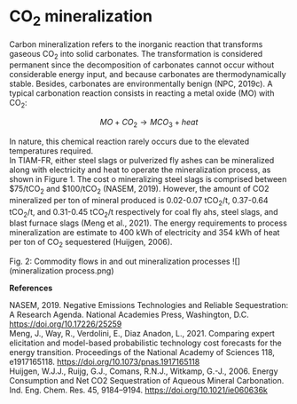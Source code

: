 # CO<sub>2</sub> mineralization

Carbon mineralization refers to the inorganic reaction that transforms gaseous CO<sub>2</sub> into solid carbonates. The transformation is considered permanent since the decomposition of carbonates cannot occur without considerable energy input, and because carbonates are thermodynamically stable. Besides, carbonates are environmentally benign (NPC, 2019c). A typical carbonation reaction consists in reacting a metal oxide (MO) with CO<sub>2</sub>:

$$ MO+CO_2→MCO_3+heat $$

In nature, this chemical reaction rarely occurs due to the elevated temperatures required.  
In TIAM-FR, either steel slags or pulverized fly ashes can be mineralized along with electricity and heat to operate the mineralization process, as shown in Figure 1. The cost o mineralizing steel slags is comprised between $75/tCO<sub>2</sub> and $100/tCO<sub>2</sub> (NASEM, 2019). However, the amount of CO2 mineralized per ton of mineral produced is 0.02-0.07 tCO<sub>2</sub>/t, 0.37-0.64 tCO<sub>2</sub>/t, and 0.31-0.45 tCO<sub>2</sub>/t respectively for coal fly ahs, steel slags, and blast furnace slags (Meng et al., 2021). The energy requirements to process mineralization are estimate to 400 kWh of electricity and 354 kWh of heat per ton of CO<sub>2</sub> sequestered (Huijgen, 2006).

Fig. 2: Commodity flows in and out mineralization processes
![](mineralization process.png)

**References**

NASEM, 2019. Negative Emissions Technologies and Reliable Sequestration: A Research Agenda. National Academies Press, Washington, D.C. https://doi.org/10.17226/25259  
Meng, J., Way, R., Verdolini, E., Diaz Anadon, L., 2021. Comparing expert elicitation and model-based probabilistic technology cost forecasts for the energy transition. Proceedings of the National Academy of Sciences 118, e1917165118. https://doi.org/10.1073/pnas.1917165118  
Huijgen, W.J.J., Ruijg, G.J., Comans, R.N.J., Witkamp, G.-J., 2006. Energy Consumption and Net CO2 Sequestration of Aqueous Mineral Carbonation. Ind. Eng. Chem. Res. 45, 9184–9194. https://doi.org/10.1021/ie060636k
